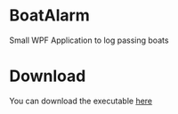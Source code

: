 # BoatAlarm
Small WPF Application to log passing boats

# Download
You can download the executable [here](https://github.com/zimmermm/BoatAlarm/raw/master/BoatAlarm/bin/Release/BoatAlarm.exe)
